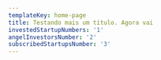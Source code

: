```yaml
---
templateKey: home-page
title: Testando mais um título. Agora vai
investedStartupNumbers: '1'
angelInvestorsNumber: '2'
subscribedStartupsNumber: '3'
---
```


